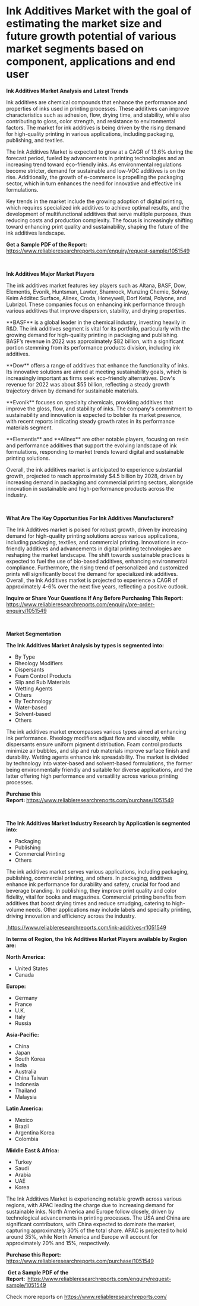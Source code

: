 <p><h1>Ink Additives Market with the goal of estimating the market size and future growth potential of various market segments based on component, applications and end user</h1></p><p><strong>Ink Additives Market Analysis and Latest Trends</strong></p>
<p><p>Ink additives are chemical compounds that enhance the performance and properties of inks used in printing processes. These additives can improve characteristics such as adhesion, flow, drying time, and stability, while also contributing to gloss, color strength, and resistance to environmental factors. The market for ink additives is being driven by the rising demand for high-quality printing in various applications, including packaging, publishing, and textiles.</p><p>The Ink Additives Market is expected to grow at a CAGR of 13.6% during the forecast period, fueled by advancements in printing technologies and an increasing trend toward eco-friendly inks. As environmental regulations become stricter, demand for sustainable and low-VOC additives is on the rise. Additionally, the growth of e-commerce is propelling the packaging sector, which in turn enhances the need for innovative and effective ink formulations. </p><p>Key trends in the market include the growing adoption of digital printing, which requires specialized ink additives to achieve optimal results, and the development of multifunctional additives that serve multiple purposes, thus reducing costs and production complexity. The focus is increasingly shifting toward enhancing print quality and sustainability, shaping the future of the ink additives landscape.</p></p>
<p><strong>Get a Sample PDF of the Report:&nbsp;</strong> <a href="https://www.reliableresearchreports.com/enquiry/request-sample/1051549?utm_campaign=2273&utm_medium=2&utm_source=Github&utm_content=ia&utm_term=31032025&utm_id=ink-additives">https://www.reliableresearchreports.com/enquiry/request-sample/1051549</a></p>
<p>&nbsp;</p>
<p><strong>Ink Additives Major Market Players</strong></p>
<p><p>The ink additives market features key players such as Altana, BASF, Dow, Elementis, Evonik, Huntsman, Lawter, Shamrock, Munzing Chemie, Solvay, Keim Additec Surface, Allnex, Croda, Honeywell, Dorf Ketal, Polyone, and Lubrizol. These companies focus on enhancing ink performance through various additives that improve dispersion, stability, and drying properties.</p><p>**BASF** is a global leader in the chemical industry, investing heavily in R&D. The ink additives segment is vital for its portfolio, particularly with the growing demand for high-quality printing in packaging and publishing. BASF’s revenue in 2022 was approximately $82 billion, with a significant portion stemming from its performance products division, including ink additives.</p><p>**Dow** offers a range of additives that enhance the functionality of inks. Its innovative solutions are aimed at meeting sustainability goals, which is increasingly important as firms seek eco-friendly alternatives. Dow's revenue for 2022 was about $55 billion, reflecting a steady growth trajectory driven by demand for sustainable materials.</p><p>**Evonik** focuses on specialty chemicals, providing additives that improve the gloss, flow, and stability of inks. The company's commitment to sustainability and innovation is expected to bolster its market presence, with recent reports indicating steady growth rates in its performance materials segment.</p><p>**Elementis** and **Allnex** are other notable players, focusing on resin and performance additives that support the evolving landscape of ink formulations, responding to market trends toward digital and sustainable printing solutions.</p><p>Overall, the ink additives market is anticipated to experience substantial growth, projected to reach approximately $4.5 billion by 2028, driven by increasing demand in packaging and commercial printing sectors, alongside innovation in sustainable and high-performance products across the industry.</p></p>
<p>&nbsp;</p>
<p><strong>What Are The Key Opportunities For Ink Additives Manufacturers?</strong></p>
<p><p>The Ink Additives market is poised for robust growth, driven by increasing demand for high-quality printing solutions across various applications, including packaging, textiles, and commercial printing. Innovations in eco-friendly additives and advancements in digital printing technologies are reshaping the market landscape. The shift towards sustainable practices is expected to fuel the use of bio-based additives, enhancing environmental compliance. Furthermore, the rising trend of personalized and customized prints will significantly boost the demand for specialized ink additives. Overall, the Ink Additives market is projected to experience a CAGR of approximately 4-6% over the next five years, reflecting a positive outlook.</p></p>
<p><strong>Inquire or Share Your Questions If Any Before Purchasing This Report:</strong> <a href="https://www.reliableresearchreports.com/enquiry/pre-order-enquiry/1051549?utm_campaign=2273&utm_medium=2&utm_source=Github&utm_content=ia&utm_term=31032025&utm_id=ink-additives">https://www.reliableresearchreports.com/enquiry/pre-order-enquiry/1051549</a></p>
<p>&nbsp;</p>
<p><strong>Market Segmentation</strong></p>
<p><strong>The Ink Additives Market Analysis by types is segmented into:</strong></p>
<p><ul><li>By Type</li><li>Rheology Modifiers</li><li>Dispersants</li><li>Foam Control Products</li><li>Slip and Rub Materials</li><li>Wetting Agents</li><li>Others</li><li>By Technology</li><li>Water-based</li><li>Solvent-based</li><li>Others</li></ul></p>
<p><p>The ink additives market encompasses various types aimed at enhancing ink performance. Rheology modifiers adjust flow and viscosity, while dispersants ensure uniform pigment distribution. Foam control products minimize air bubbles, and slip and rub materials improve surface finish and durability. Wetting agents enhance ink spreadability. The market is divided by technology into water-based and solvent-based formulations, the former being environmentally friendly and suitable for diverse applications, and the latter offering high performance and versatility across various printing processes.</p></p>
<p><strong>Purchase this Report:&nbsp;</strong><a href="https://www.reliableresearchreports.com/purchase/1051549?utm_campaign=2273&utm_medium=2&utm_source=Github&utm_content=ia&utm_term=31032025&utm_id=ink-additives">https://www.reliableresearchreports.com/purchase/1051549</a></p>
<p>&nbsp;</p>
<p><strong>The Ink Additives Market Industry Research by Application is segmented into:</strong></p>
<p><ul><li>Packaging</li><li>Publishing</li><li>Commercial Printing</li><li>Others</li></ul></p>
<p><p>The ink additives market serves various applications, including packaging, publishing, commercial printing, and others. In packaging, additives enhance ink performance for durability and safety, crucial for food and beverage branding. In publishing, they improve print quality and color fidelity, vital for books and magazines. Commercial printing benefits from additives that boost drying times and reduce smudging, catering to high-volume needs. Other applications may include labels and specialty printing, driving innovation and efficiency across the industry.</p></p>
<p><a href="https://www.reliableresearchreports.com/ink-additives-r1051549?utm_campaign=2273&utm_medium=2&utm_source=Github&utm_content=ia&utm_term=31032025&utm_id=ink-additives">&nbsp;https://www.reliableresearchreports.com/ink-additives-r1051549</a></p>
<p><strong>In terms of Region, the Ink Additives Market Players available by Region are:</strong></p>
<p>
    <p> <strong> North America: </strong>
        <ul>
            <li>United States</li>
            <li>Canada</li>
        </ul>
        </p> 
    <p> <strong> Europe: </strong>
        <ul>
            <li>Germany</li>
            <li>France</li>
            <li>U.K.</li>
            <li>Italy</li>
            <li>Russia</li>
        </ul>
        </p> 
    <p> <strong> Asia-Pacific: </strong>
        <ul>
            <li>China</li>
            <li>Japan</li>
            <li>South Korea</li>
            <li>India</li>
            <li>Australia</li>
            <li>China Taiwan</li>
            <li>Indonesia</li>
            <li>Thailand</li>
            <li>Malaysia</li>
        </ul>
        </p> 
    <p> <strong> Latin America: </strong>
        <ul>
            <li>Mexico</li>
            <li>Brazil</li>
            <li>Argentina Korea</li>
            <li>Colombia</li>
        </ul>
        </p> 
    <p> <strong> Middle East & Africa: </strong>
        <ul>
            <li>Turkey</li>
            <li>Saudi</li>
            <li>Arabia</li>
            <li>UAE</li>
            <li>Korea</li>
        </ul>
    </p>
    </p>
<p><p>The Ink Additives Market is experiencing notable growth across various regions, with APAC leading the charge due to increasing demand for sustainable inks. North America and Europe follow closely, driven by technological advancements in printing processes. The USA and China are significant contributors, with China expected to dominate the market, capturing approximately 30% of the total share. APAC is projected to hold around 35%, while North America and Europe will account for approximately 20% and 15%, respectively.</p></p>
<p><strong>Purchase this Report: </strong><a href="https://www.reliableresearchreports.com/purchase/1051549?utm_campaign=2273&utm_medium=2&utm_source=Github&utm_content=ia&utm_term=31032025&utm_id=ink-additives">https://www.reliableresearchreports.com/purchase/1051549</a></p>
<p>&nbsp;<strong>Get a Sample PDF of the Report:&nbsp;&nbsp;</strong><a href="https://www.reliableresearchreports.com/enquiry/request-sample/1051549?utm_campaign=2273&utm_medium=2&utm_source=Github&utm_content=ia&utm_term=31032025&utm_id=ink-additives">https://www.reliableresearchreports.com/enquiry/request-sample/1051549</a></p>
<p><strong></strong></p>
<p>Check more reports on <a href="https://www.reliableresearchreports.com/?utm_campaign=2273&utm_medium=2&utm_source=Github&utm_content=ia&utm_term=31032025&utm_id=ink-additives">https://www.reliableresearchreports.com/</a></p>
